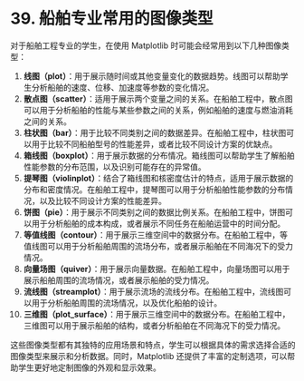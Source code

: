# 39. 船舶专业常用的图像类型

对于船舶工程专业的学生，在使用 Matplotlib 时可能会经常用到以下几种图像类型：
1. **线图（plot）**：用于展示随时间或其他变量变化的数据趋势。线图可以帮助学生分析船舶的速度、位移、加速度等参数的变化情况。
2. **散点图（scatter）**：适用于展示两个变量之间的关系。在船舶工程中，散点图可以用于分析船舶的性能与某些参数之间的关系，例如船舶的速度与燃油消耗之间的关系。
3. **柱状图（bar）**：用于比较不同类别之间的数据差异。在船舶工程中，柱状图可以用于比较不同船舶型号的性能差异，或者比较不同设计方案的优缺点。
4. **箱线图（boxplot）**：用于展示数据的分布情况。箱线图可以帮助学生了解船舶性能参数的分布范围，以及识别可能存在的异常值。
5. **提琴图（violinplot）**：结合了箱线图和核密度估计的特点，适用于展示数据的分布和密度情况。在船舶工程中，提琴图可以用于分析船舶性能参数的分布情况，以及比较不同设计方案的性能差异。
6. **饼图（pie）**：用于展示不同类别之间的数据比例关系。在船舶工程中，饼图可以用于分析船舶的成本构成，或者展示不同任务在船舶运营中的时间分配。
7. **等值线图（contour）**：用于展示三维空间中的数据分布。在船舶工程中，等值线图可以用于分析船舶周围的流场分布，或者展示船舶在不同海况下的受力情况。
8. **向量场图（quiver）**：用于展示向量数据。在船舶工程中，向量场图可以用于展示船舶周围的流场情况，或者展示船舶的受力情况。
9. **流线图（streamplot）**：用于展示流场的流线分布。在船舶工程中，流线图可以用于分析船舶周围的流场情况，以及优化船舶的设计。
10. **三维图（plot_surface）**：用于展示三维空间中的数据分布。在船舶工程中，三维图可以用于展示船舶的结构，或者分析船舶在不同海况下的受力情况。

这些图像类型都有其独特的应用场景和特点，学生可以根据具体的需求选择合适的图像类型来展示和分析数据。同时，Matplotlib 还提供了丰富的定制选项，可以帮助学生更好地定制图像的外观和显示效果。

